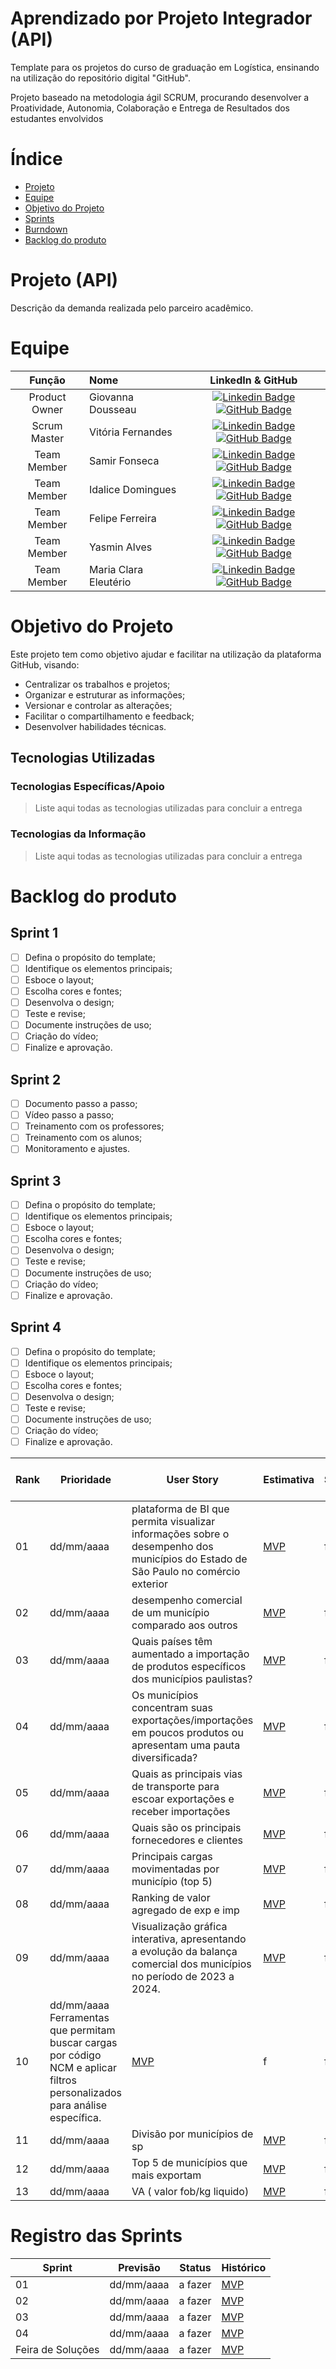 # Aprendizado por Projeto Integrador (API)

Template para os projetos do curso de graduação em Logística, ensinando na utilização do repositório digital "GitHub". 

Projeto baseado na metodologia ágil SCRUM, procurando desenvolver a Proatividade, Autonomia, Colaboração e Entrega de Resultados dos estudantes envolvidos

# Índice
* [Projeto](#projeto-template)
* [Equipe](#equipe)
* [Objetivo do Projeto](#objetivo-do-projeto)
* [Sprints](#Sprints)
* [Burndown](#Burndown)
* [Backlog do produto](#Backlog-do-produto)

# Projeto (API) 
Descrição da demanda realizada pelo parceiro acadêmico.

# Equipe
|    Função     | Nome                                  |                                                                                                                                                      LinkedIn & GitHub                                                                                                                                                      |
| :-----------: | :------------------------------------ | :-------------------------------------------------------------------------------------------------------------------------------------------------------------------------------------------------------------------------------------------------------------------------------------------------------------------------: |
| Product Owner |   Giovanna Dousseau         |     [![Linkedin Badge](https://img.shields.io/badge/Linkedin-blue?style=flat-square&logo=Linkedin&logoColor=white)](https://www.linkedin.com/in/joaomarcosoliveiraa) [![GitHub Badge](https://img.shields.io/badge/GitHub-111217?style=flat-square&logo=github&logoColor=white)](https://github.com/JoaoM-py)              |
| Scrum Master  | Vitória Fernandes |      [![Linkedin Badge](https://img.shields.io/badge/Linkedin-blue?style=flat-square&logo=Linkedin&logoColor=white)](https://www.linkedin.com/in/mariagabrielareis/) [![GitHub Badge](https://img.shields.io/badge/GitHub-111217?style=flat-square&logo=github&logoColor=white)](https://github.com/MariaGabrielaReis)     |
| Team Member   | Samir Fonseca              |         [![Linkedin Badge](https://img.shields.io/badge/Linkedin-blue?style=flat-square&logo=Linkedin&logoColor=white)](https://www.linkedin.com/in/antonio-nepomuceno-04943720a/) [![GitHub Badge](https://img.shields.io/badge/GitHub-111217?style=flat-square&logo=github&logoColor=white)](https://github.com/Nepoun)        |
|  Team Member  | Idalice Domingues                 |         [![Linkedin Badge](https://img.shields.io/badge/Linkedin-blue?style=flat-square&logo=Linkedin&logoColor=white)](https://www.linkedin.com/in/caio-vitor-c1/) [![GitHub Badge](https://img.shields.io/badge/GitHub-111217?style=flat-square&logo=github&logoColor=white)](https://github.com/CaioVitorDias1)        |
|  Team Member  | Felipe Ferreira                 |   [![Linkedin Badge](https://img.shields.io/badge/Linkedin-blue?style=flat-square&logo=Linkedin&logoColor=white)](https://www.linkedin.com/in/gabriel-camargo-915452196/) [![GitHub Badge](https://img.shields.io/badge/GitHub-111217?style=flat-square&logo=github&logoColor=white)](https://github.com/GabrielCamargoL)   |
|  Team Member  | Yasmin Alves       |           [![Linkedin Badge](https://img.shields.io/badge/Linkedin-blue?style=flat-square&logo=Linkedin&logoColor=white)](https://www.linkedin.com/in/gioliveirass) [![GitHub Badge](https://img.shields.io/badge/GitHub-111217?style=flat-square&logo=github&logoColor=white)](https://github.com/gioliveirass)          |
|  Team Member  | Maria Clara Eleutério      |           [![Linkedin Badge](https://img.shields.io/badge/Linkedin-blue?style=flat-square&logo=Linkedin&logoColor=white)](https://www.linkedin.com/in/gioliveirass) [![GitHub Badge](https://img.shields.io/badge/GitHub-111217?style=flat-square&logo=github&logoColor=white)](https://github.com/gioliveirass)          |


# Objetivo do Projeto
Este projeto tem como objetivo ajudar e facilitar na utilização da plataforma GitHub, visando:
* Centralizar os trabalhos e projetos;
* Organizar e estruturar as informações;
* Versionar e controlar as alterações;
* Facilitar o compartilhamento e feedback;
* Desenvolver habilidades técnicas.

## Tecnologias Utilizadas

 ### Tecnologias Específicas/Apoio
 > Liste aqui todas as tecnologias utilizadas para concluir a entrega
  
 ### Tecnologias da Informação
 > Liste aqui todas as tecnologias utilizadas para concluir a entrega

# Backlog do produto

## Sprint 1
- [ ] Defina o propósito do template;
- [ ] Identifique os elementos principais;
- [ ] Esboce o layout;
- [ ] Escolha cores e fontes;
- [ ] Desenvolva o design;
- [ ] Teste e revise;
- [ ] Documente instruções de uso;
- [ ] Criação do vídeo;
- [ ] Finalize e aprovação.

## Sprint 2
- [ ] Documento passo a passo;
- [ ] Vídeo passo a passo;
- [ ] Treinamento com os professores;
- [ ] Treinamento com os alunos;
- [ ] Monitoramento e ajustes.
      
## Sprint 3
- [ ] Defina o propósito do template;
- [ ] Identifique os elementos principais;
- [ ] Esboce o layout;
- [ ] Escolha cores e fontes;
- [ ] Desenvolva o design;
- [ ] Teste e revise;
- [ ] Documente instruções de uso;
- [ ] Criação do vídeo;
- [ ] Finalize e aprovação.
      
## Sprint 4
- [ ] Defina o propósito do template;
- [ ] Identifique os elementos principais;
- [ ] Esboce o layout;
- [ ] Escolha cores e fontes;
- [ ] Desenvolva o design;
- [ ] Teste e revise;
- [ ] Documente instruções de uso;
- [ ] Criação do vídeo;
- [ ] Finalize e aprovação.

Rank | Prioridade | User Story| Estimativa| Sprint |Requisito do parceiro
|------|--------|------|--------|----------|---------|
|01 | dd/mm/aaaa | 	plataforma de BI que permita visualizar informações sobre o desempenho dos municípios do Estado de São Paulo no comércio exterior| [MVP](https://) |    f     |         f    | 
|02|  dd/mm/aaaa| 	desempenho comercial de um município comparado aos outros|[MVP](https://) |       f     |      f       |
|03| dd/mm/aaaa |	Quais países têm aumentado a importação de produtos específicos dos municípios paulistas?|[MVP](https://) |       f     |       f       |
|04| dd/mm/aaaa |	Os municípios concentram suas exportações/importações em poucos produtos ou apresentam uma pauta diversificada?|[MVP](https://) |       f     |       f       |
|05| dd/mm/aaaa |	Quais as principais vias de transporte para escoar exportações e receber importações|[MVP](https://)  | f          |    f         |
|06| dd/mm/aaaa | Quais são os principais fornecedores e clientes|[MVP](https://) |       f     |       f       |
|07| dd/mm/aaaa |	Principais cargas movimentadas por município (top 5)|[MVP](https://) |       f     |       f       |
|08| dd/mm/aaaa |Ranking de valor agregado de exp e imp |[MVP](https://)  | f          |    f         |
|09| dd/mm/aaaa | Visualização gráfica interativa, apresentando a evolução da balança comercial dos municípios no período de 2023 a 2024.|[MVP](https://) |       f     |       f       |
|10| dd/mm/aaaa 	Ferramentas que permitam buscar cargas por código NCM e aplicar filtros personalizados para análise específica.|[MVP](https://)  | f          |    f         |
|11| dd/mm/aaaa |	Divisão por municípios de sp|[MVP](https://) |       f     |       f       |
|12| dd/mm/aaaa |Top 5 de municípios que mais exportam |[MVP](https://)  | f          |    f         |
|13| dd/mm/aaaa |	VA ( valor fob/kg liquido) |[MVP](https://)  | f          |    f         |


# Registro das Sprints

Sprint | Previsão | Status| Histórico|
|------|--------|------|--------|
|01 | dd/mm/aaaa | a fazer| [MVP](https://) | 
|02|  dd/mm/aaaa| a fazer|[MVP](https://) | 
|03| dd/mm/aaaa | a fazer|[MVP](https://) | 
|04| dd/mm/aaaa |a fazer |[MVP](https://)  | 
|Feira de Soluções|dd/mm/aaaa |a fazer |[MVP](https://) | 
